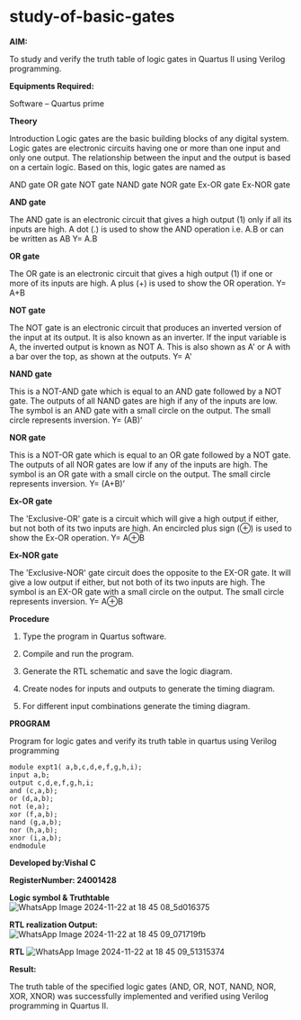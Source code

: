 # study-of-basic-gates

**AIM:** 

To study and verify the truth table of logic gates in Quartus II using Verilog programming.

**Equipments Required:**

Software – Quartus prime 

**Theory**

Introduction Logic gates are the basic building blocks of any digital system. Logic gates are electronic circuits having one or more than one input and only one output. The relationship between the input and the output is based on a certain logic. Based on this, logic gates are named as

AND gate OR gate NOT gate NAND gate NOR gate Ex-OR gate Ex-NOR gate

**AND gate**

The AND gate is an electronic circuit that gives a high output (1) only if all its inputs are high. A dot (.) is used to show the AND operation i.e. A.B or can be written as AB
Y= A.B

**OR gate** 

The OR gate is an electronic circuit that gives a high output (1) if one or more of its inputs are high. A plus (+) is used to show the OR operation.
Y= A+B

**NOT gate**

The NOT gate is an electronic circuit that produces an inverted version of the input at its output. It is also known as an inverter. If the input variable is A, the inverted output is known as NOT A. This is also shown as A' or A with a bar over the top, as shown at the outputs.
Y= A'

**NAND gate**

This is a NOT-AND gate which is equal to an AND gate followed by a NOT gate. The outputs of all NAND gates are high if any of the inputs are low. The symbol is an AND gate with a small circle on the output. The small circle represents inversion.
Y= (AB)’

**NOR gate**

This is a NOT-OR gate which is equal to an OR gate followed by a NOT gate. The outputs of all NOR gates are low if any of the inputs are high. The symbol is an OR gate with a small circle on the output. The small circle represents inversion.
Y= (A+B)’

**Ex-OR gate**

The 'Exclusive-OR' gate is a circuit which will give a high output if either, but not both of its two inputs are high. An encircled plus sign (⊕) is used to show the Ex-OR operation.
Y= A⊕B

**Ex-NOR gate**

The 'Exclusive-NOR' gate circuit does the opposite to the EX-OR gate. It will give a low output if either, but not both of its two inputs are high. The symbol is an EX-OR gate with a small circle on the output. The small circle represents inversion.
Y= A⊕B

**Procedure** 

1.	Type the program in Quartus software.

2.	Compile and run the program.

3.	Generate the RTL schematic and save the logic diagram.

4.	Create nodes for inputs and outputs to generate the timing diagram.

5.	For different input combinations generate the timing diagram.


**PROGRAM**

Program for logic gates and verify its truth table in quartus using Verilog programming
```
module expt1( a,b,c,d,e,f,g,h,i);
input a,b;
output c,d,e,f,g,h,i;
and (c,a,b);
or (d,a,b);
not (e,a);
xor (f,a,b);
nand (g,a,b);
nor (h,a,b);
xnor (i,a,b);
endmodule

```

**Developed by:Vishal C**

**RegisterNumber: 24001428**
 
**Logic symbol & Truthtable**
![WhatsApp Image 2024-11-22 at 18 45 08_5d016375](https://github.com/user-attachments/assets/31c62ebd-c4ff-4d83-849f-8732a8205c71)


**RTL realization Output:** 
![WhatsApp Image 2024-11-22 at 18 45 09_071719fb](https://github.com/user-attachments/assets/682b42c8-fe1b-4625-b61a-fcf5d78dd655)


**RTL**
![WhatsApp Image 2024-11-22 at 18 45 09_51315374](https://github.com/user-attachments/assets/347734a0-da98-416e-957f-01f1d2a0c4d6)


**Result:**

The truth table of the specified logic gates (AND, OR, NOT, NAND, NOR, XOR, XNOR)
 was successfully implemented and verified using Verilog programming in Quartus II.


